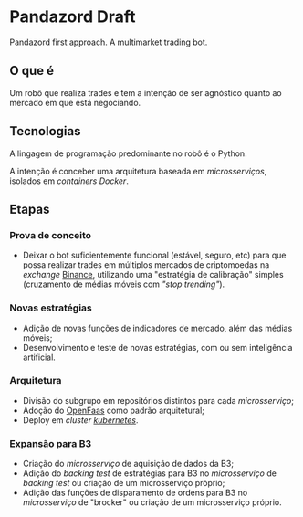 # Pandazord Draft

Pandazord first approach. A multimarket trading bot.

## O que é

Um robô que realiza trades e tem a intenção de ser agnóstico quanto ao mercado em que está negociando.

## Tecnologias

A lingagem de programação predominante no robô é o Python. 

A intenção é conceber uma arquitetura baseada em *microsserviços*, isolados em *containers Docker*.

## Etapas

### Prova de conceito

- Deixar o bot suficientemente funcional (estável, seguro, etc) para que possa realizar trades em múltiplos mercados de criptomoedas na *exchange* [Binance](https://www.binance.com "Binance's Homepage"), utilizando uma "estratégia de calibração" simples (cruzamento de médias móveis com *"stop trending"*).

### Novas estratégias

- Adição de novas funções de indicadores de mercado, além das médias móveis;
- Desenvolvimento e teste de novas estratégias, com ou sem inteligência artificial.

### Arquitetura

- Divisão do subgrupo em repositórios distintos para cada *microsserviço*;
- Adoção do [OpenFaas](https://www.openfaas.com "Serverless Functions, Made Simple") como padrão arquitetural;
- Deploy em *cluster [kubernetes](https://kubernetes.io/ "Production-Grade Container Orchestration")*.

### Expansão para B3

- Criação do *microsserviço* de aquisição de dados da B3;
- Adição do *backing test* de estratégias para B3 no *microsserviço* de *backing test* ou criação de um microsserviço próprio;
- Adição das funções de disparamento de ordens para B3 no *microsserviço* de "brocker" ou criação de um microsserviço próprio.